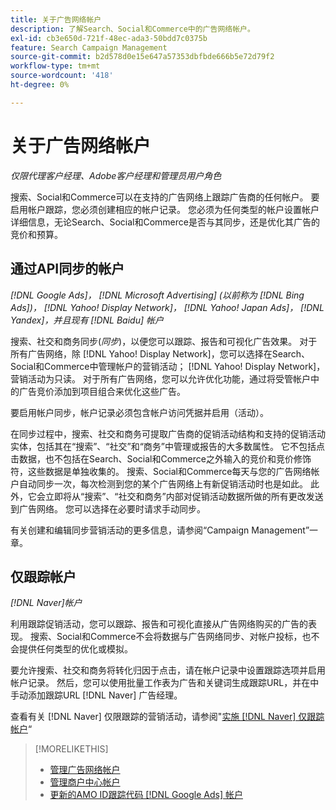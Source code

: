 ```yaml
---
title: 关于广告网络帐户
description: 了解Search、Social和Commerce中的广告网络帐户。
exl-id: cb3e650d-721f-48ec-ada3-50bdd7c0375b
feature: Search Campaign Management
source-git-commit: b2d578d0e15e647a57353dbfbde666b5e72d79f2
workflow-type: tm+mt
source-wordcount: '418'
ht-degree: 0%

---
```


# 关于广告网络帐户

*仅限代理客户经理、Adobe客户经理和管理员用户角色*

搜索、Social和Commerce可以在支持的广告网络上跟踪广告商的任何帐户。 要启用帐户跟踪，您必须创建相应的帐户记录。 您必须为任何类型的帐户设置帐户详细信息，无论Search、Social和Commerce是否与其同步，还是优化其广告的竞价和预算。

## 通过API同步的帐户

*[!DNL Google Ads]， [!DNL Microsoft Advertising] (以前称为 [!DNL Bing Ads])， [!DNL Yahoo! Display Network]， [!DNL Yahoo! Japan Ads]， [!DNL Yandex]，并且现有 [!DNL Baidu] 帐户*

搜索、社交和商务同步(*同步*)，以便您可以跟踪、报告和可视化广告效果。 对于所有广告网络，除 [!DNL Yahoo! Display Network]，您可以选择在Search、Social和Commerce中管理帐户的营销活动； [!DNL Yahoo! Display Network]，营销活动为只读。 对于所有广告网络，您可以允许优化功能，通过将受管帐户中的广告竞价添加到项目组合来优化这些广告。

要启用帐户同步，帐户记录必须包含帐户访问凭据并启用（活动）。

在同步过程中，搜索、社交和商务可提取广告商的促销活动结构和支持的促销活动实体，包括其在“搜索”、“社交”和“商务”中管理或报告的大多数属性。 它不包括点击数据，也不包括在Search、Social和Commerce之外输入的竞价和竞价修饰符，这些数据是单独收集的。 搜索、Social和Commerce每天与您的广告网络帐户自动同步一次，每次检测到您的某个广告网络上有新促销活动时也是如此。 此外，它会立即将从“搜索”、“社交和商务”内部对促销活动数据所做的所有更改发送到广告网络。 您可以选择在必要时请求手动同步。

有关创建和编辑同步营销活动的更多信息，请参阅“Campaign Management”一章。

## 仅跟踪帐户

*[!DNL Naver]帐户*

利用跟踪促销活动，您可以跟踪、报告和可视化直接从广告网络购买的广告的表现。 搜索、Social和Commerce不会将数据与广告网络同步、对帐户投标，也不会提供任何类型的优化或模拟。

要允许搜索、社交和商务将转化归因于点击，请在帐户记录中设置跟踪选项并启用帐户记录。 然后，您可以使用批量工作表为广告和关键词生成跟踪URL，并在中手动添加跟踪URL [!DNL Naver] 广告经理。

查看有关 [!DNL Naver] 仅限跟踪的营销活动，请参阅&quot;[实施 [!DNL Naver] 仅跟踪帐户](/help/search-social-commerce/campaign-management/naver-tracking-only-account-implement.md)“

>[!MORELIKETHIS]
>
>* [管理广告网络帐户](ad-network-account-manage.md)
>* [管理商户中心帐户](merchant-account-manage.md)
>* [更新的AMO ID跟踪代码 [!DNL Google Ads] 帐户](update-amo-id-google.md)

